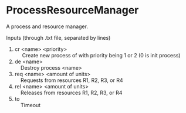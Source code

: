 # ProcessResourceManager

A process and resource manager.

Inputs (through .txt file, separated by lines)

1. cr \<name\> \<priority\>  
&nbsp;&nbsp;&nbsp;&nbsp; Create new process of <name> with priority being 1 or 2 (0 is init process)
2. de \<name\>  
&nbsp;&nbsp;&nbsp;&nbsp;Destroy process \<name\>
3. req \<name\> \<amount of units\>  
&nbsp;&nbsp;&nbsp;&nbsp;Requests <amount> from resources R1, R2, R3, or R4
4. rel \<name\> \<amount of units\>  
&nbsp;&nbsp;&nbsp;&nbsp;Releases <amount> from resources R1, R2, R3, or R4
5. to  
&nbsp;&nbsp;&nbsp;&nbsp;Timeout
